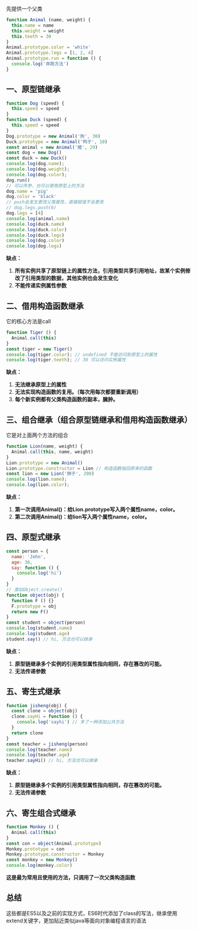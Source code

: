 
先提供一个父类
```javascript
function Animal (name, weight) {
  this.name = name
  this.weight = weight
  this.teeth = 30
}
Animal.prototype.color = 'white'
Animal.prototype.legs = [1, 2, 4]
Animal.prototype.run = function () {
  console.log('奔跑方法')
}
```
## 一、原型链继承
```javascript
function Dog (speed) {
  this.speed = speed
}
function Duck (speed) {
  this.speed = speed
}
Dog.prototype = new Animal('狗', 30)
Duck.prototype = new Animal('鸭子', 10)
const animal = new Animal('猪', 29)
const dog = new Dog()
const duck = new Duck()
console.log(dog.name);
console.log(dog.weight);
console.log(dog.color);
dog.run()
// 可以传参，也可以使用原型上的方法
dog.name = 'pig'
dog.color = 'black'
// push会发生更改父类属性，直接赋值不会更改
// dog.legs.push(6)
dog.legs = [4]
console.log(animal.name)
console.log(duck.name)
console.log(duck.color)
console.log(duck.legs)
console.log(dog.color)
console.log(dog.legs)
```


**缺点：**

1. **所有实例共享了原型链上的属性方法，引用类型共享引用地址，故某个实例修改了引用类型的数据，其他实例也会发生变化**
2. **不能传递实例属性参数**
## 二、借用构造函数继承
它的核心方法是call
```javascript
function Tiger () {
  Animal.call(this)
}
const tiger = new Tiger()
console.log(tiger.color); // undefined 不能访问到原型上的属性
console.log(tiger.teeth); // 30 可以访问实例属性
```

**缺点：**

1. **无法继承原型上的属性**
2. **无法实现构造函数的复用。（每次用每次都要重新调用）**
3. **每个新实例都有父类构造函数的副本，臃肿。**
## 三、组合继承（组合原型链继承和借用构造函数继承）
它是对上面两个方法的组合
```javascript
function Lion(name, weight) {
  Animal.call(this, name, weight)
}
Lion.prototype = new Animal()
Lion.prototype.constructor = Lion // 构造函数指回原来的函数
const lion = new Lion('狮子', 200)
console.log(lion.name);
console.log(lion.color);
```

**缺点：**

1. **第一次调用Animal()：给Lion.prototype写入两个属性name，color。**
2. **第二次调用Animal()：给lion写入两个属性name，color。**
## 四、原型式继承
```javascript
const person = {
  name: 'John',
  age: 36,
  say: function () {
    console.log('hi')
  }
}
// 类似Object.create()
function object(obj) {
  function F () {}
  F.prototype = obj
  return new F()
}
const student = object(person)
console.log(student.name)
console.log(student.age)
student.say() // hi, 方法也可以继承
```

**缺点：**

1. **原型链继承多个实例的引用类型属性指向相同，存在篡改的可能。**
2. **无法传递参数**
## 五、寄生式继承
```javascript
function jisheng(obj) {
  const clone = object(obj)
  clone.sayHi = function () {
    console.log('sayhi') // 多了一种添加公共方法
  }
  return clone
}
const teacher = jisheng(person)
console.log(teacher.name)
console.log(teacher.age)
teacher.sayHi() // hi, 方法也可以继承
```

**缺点：**

1. **原型链继承多个实例的引用类型属性指向相同，存在篡改的可能。**
2. **无法传递参数**
## 六、寄生组合式继承
```javascript
function Monkey () {
  Animal.call(this)
}
const con = object(Animal.prototype)
Monkey.prototype = con
Monkey.prototype.constructor = Monkey
const monkey = new Monkey()
console.log(monkey.color)
```

**这是最为常用且使用的方法，只调用了一次父类构造函数**
## 总结
这些都是ES5以及之前的实现方式，ES6时代添加了class的写法，继承使用extend关键字，更加贴近类似java等面向对象编程语言的语法